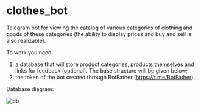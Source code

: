# clothes_bot
Telegram bot for viewing the catalog of various categories of clothing and goods of these categories (the ability to display prices and buy and sell is also realizable).

To work you need:
1) a database that will store product categories, products themselves and links for feedback (optional). The base structure will be given below;
2) the token of the bot created through BotFather (https://t.me/BotFather).

Database diagram:

![db](https://user-images.githubusercontent.com/63971364/219720062-ede35e9a-51c1-483d-82e1-3223750d1dde.jpg)
